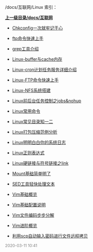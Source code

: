 /docs/互联网/Linux 索引：


**[上一级目录/docs/互联网](/docs/互联网/index.md)**

- [Chkconfig一次就牢记于心](/docs/互联网/Linux/Chkconfig一次就牢记于心.md)

- [ftp命令快速上手](/docs/互联网/Linux/ftp命令快速上手.md)

- [grep工具介绍](/docs/互联网/Linux/grep工具介绍.md)

- [Linux-buffer与cache内存](/docs/互联网/Linux/Linux-buffer与cache内存.md)

- [Linux-cron计划任务服务详细介绍](/docs/互联网/Linux/Linux-cron计划任务服务详细介绍.md)

- [Linux-FTP命令快速上手](/docs/互联网/Linux/Linux-FTP命令快速上手.md)

- [Linux-NFS系统搭建](/docs/互联网/Linux/Linux-NFS系统搭建.md)

- [Linux前后台任务控制之jobs&nohup](/docs/互联网/Linux/Linux前后台任务控制之jobs&nohup.md)

- [Linux常用命令](/docs/互联网/Linux/Linux常用命令.md)

- [Linux常见目录知一二](/docs/互联网/Linux/Linux常见目录知一二.md)

- [Linux打包压缩范例分析](/docs/互联网/Linux/Linux打包压缩范例分析.md)

- [Linux明明白白你的系统日志](/docs/互联网/Linux/Linux明明白白你的系统日志.md)

- [Linux正则表达式](/docs/互联网/Linux/Linux正则表达式.md)

- [Linux硬链接与符号链接之link](/docs/互联网/Linux/Linux硬链接与符号链接之link.md)

- [Mount基础简单明了](/docs/互联网/Linux/Mount基础简单明了.md)

- [SED工具轻快处理文本](/docs/互联网/Linux/SED工具轻快处理文本.md)

- [Vim基础概览](/docs/互联网/Linux/Vim基础概览.md)

- [Vim基础配置说明](/docs/互联网/Linux/Vim基础配置说明.md)

- [Vim文件编码步步分解](/docs/互联网/Linux/Vim文件编码步步分解.md)

- [Vim进阶概览](/docs/互联网/Linux/Vim进阶概览.md)

- [利用scp自动输入密码进行文件远程拷贝](/docs/互联网/Linux/利用scp自动输入密码进行文件远程拷贝.md)


<font size=2 color='grey'> 2020-03-11 10:41 </font>